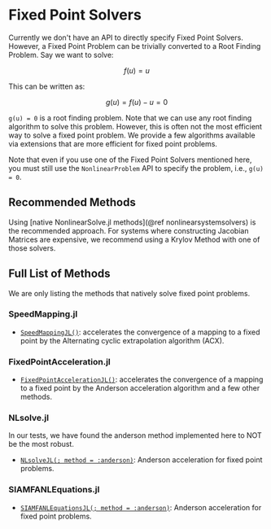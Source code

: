 # Fixed Point Solvers

Currently we don't have an API to directly specify Fixed Point Solvers. However, a Fixed
Point Problem can be trivially converted to a Root Finding Problem. Say we want to solve:

```math
f(u) = u
```

This can be written as:

```math
g(u) = f(u) - u = 0
```

``g(u) = 0`` is a root finding problem. Note that we can use any root finding
algorithm to solve this problem. However, this is often not the most efficient way to
solve a fixed point problem. We provide a few algorithms available via extensions that
are more efficient for fixed point problems.

Note that even if you use one of the Fixed Point Solvers mentioned here, you must still
use the `NonlinearProblem` API to specify the problem, i.e., ``g(u) = 0``.

## Recommended Methods

Using [native NonlinearSolve.jl methods](@ref nonlinearsystemsolvers) is the recommended
approach. For systems where constructing Jacobian Matrices are expensive, we recommend
using a Krylov Method with one of those solvers.

## Full List of Methods

We are only listing the methods that natively solve fixed point problems.

### SpeedMapping.jl

  - [`SpeedMappingJL()`](@ref): accelerates the convergence of a mapping to a fixed point by
    the Alternating cyclic extrapolation algorithm (ACX).

### FixedPointAcceleration.jl

  - [`FixedPointAccelerationJL()`](@ref): accelerates the convergence of a mapping to a
    fixed point by the Anderson acceleration algorithm and a few other methods.

### NLsolve.jl

In our tests, we have found the anderson method implemented here to NOT be the most
robust.

  - [`NLsolveJL(; method = :anderson)`](@ref): Anderson acceleration for fixed point
    problems.

### SIAMFANLEquations.jl

  - [`SIAMFANLEquationsJL(; method = :anderson)`](@ref): Anderson acceleration for fixed
    point problems.
